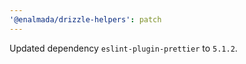 ```yaml
---
'@enalmada/drizzle-helpers': patch
---
```


Updated dependency `eslint-plugin-prettier` to `5.1.2`.
